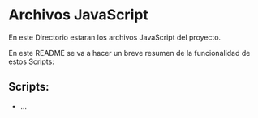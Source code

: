 # Archivos JavaScript

En este Directorio estaran los archivos JavaScript del proyecto.


En este README se va a hacer un breve resumen de la funcionalidad de estos Scripts:

## Scripts:

* ...
